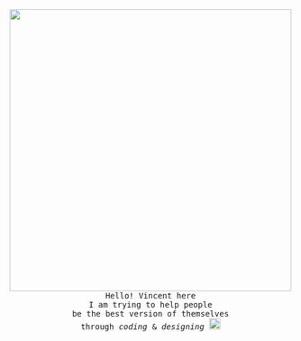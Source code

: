 <p align="center" >
  <br><br>
  <samp>
    <img src="https://media.giphy.com/media/LW5vBvAb48Oe9OoEKT/giphy.gif" width="500px">
    <br>Hello! Vincent here 
    <br> I am trying to help people
    <br>be the best version of themselves 
    <br>through  <em>coding</em> & <em> designing </em> <img src="https://media.giphy.com/media/hWM5xcVje9cQscDLbP/source.gif" width="20px"><br><br>
  </samp>
  </p>

